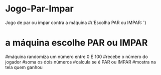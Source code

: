 # Jogo-Par-Impar
Jogo de par ou impar contra a máquina
#('Escolha PAR ou IMPAR: ')
# a máquina escolhe PAR ou IMPAR
#máquina randomiza um número entre 0 E 100
#recebe o número do jogador
#soma os dois números
#calcula se é PAR ou IMPAR
#mostra na tela quem ganhou
